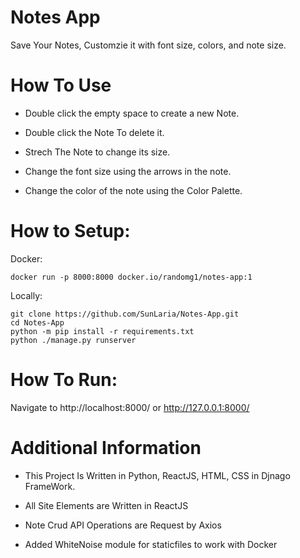 # Notes App

Save Your Notes, Customzie it with font size, colors, and note size.

# How To Use

- Double click the empty space to create a new Note.

- Double click the Note To delete it.

- Strech The Note to change its size.

- Change the font size using the arrows in the note.

- Change the color of the note using the Color Palette.

# How to Setup:
Docker:
```
docker run -p 8000:8000 docker.io/randomg1/notes-app:1
```

Locally:
```
git clone https://github.com/SunLaria/Notes-App.git
cd Notes-App
python -m pip install -r requirements.txt
python ./manage.py runserver
```

# How To Run:
Navigate to http://localhost:8000/ or http://127.0.0.1:8000/


# Additional Information

- This Project Is Written in Python, ReactJS, HTML, CSS in Djnago FrameWork.

- All Site Elements are Written in ReactJS

- Note Crud API Operations are Request by Axios 

- Added WhiteNoise module for staticfiles to work with Docker
